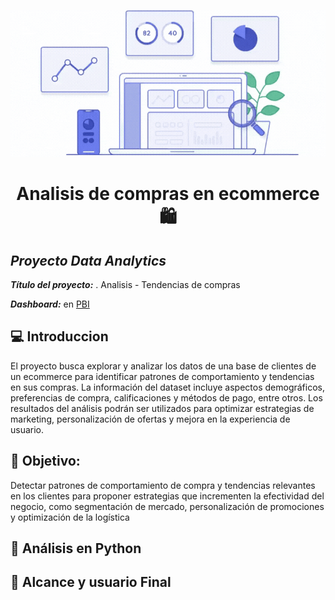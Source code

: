 <p align="center">
    <img src="https://github.com/Patriciol03/Analisis_tendencias_de_compras/blob/main/Imagenes/Dise%C3%B1o%20sin%20t%C3%ADtulo.gif">
</p>




<center>
<h1> Analisis de compras en ecommerce 🛍️ </h1>
</center>

## ***Proyecto Data Analytics***

***Título del proyecto:*** . Analisis - Tendencias de compras

***Dashboard:*** en [PBI](https://app.powerbi.com/view?r=eyJrIjoiYzA2ZThmN2UtZDc0ZC00ZDJhLTkxZmMtNDc3ZTIyNTgzZGI0IiwidCI6ImViZTFkZTRkLWIyM2EtNDMxNC1hNGM4LTk3OTRiZGVlNDY5OSIsImMiOjR9)
## 💻 Introduccion
El proyecto busca explorar y analizar los datos de una base de clientes de un ecommerce para identificar patrones de comportamiento y tendencias en sus compras. La información del dataset incluye aspectos demográficos, preferencias de compra, calificaciones y métodos de pago, entre otros. Los resultados del análisis podrán ser utilizados para optimizar estrategias de marketing, personalización de ofertas y mejora en la experiencia de usuario.


## 🎯 Objetivo: 
Detectar patrones de comportamiento de compra y tendencias relevantes en los clientes para proponer estrategias que incrementen la efectividad del negocio, como segmentación de mercado, personalización de promociones y optimización de la logística


## 📶 Análisis en Python 


## 👥 Alcance y usuario Final

